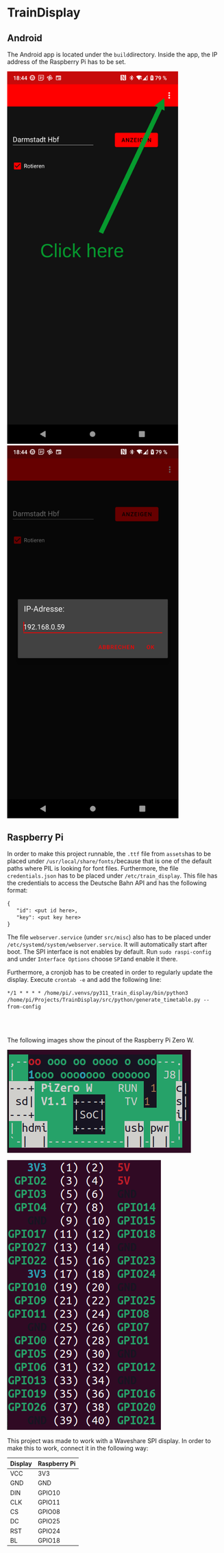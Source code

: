 # TrainDisplay

## Android
The Android app is located under the ```build```directory. Inside the app, the IP address of the Raspberry Pi has to be set. 

<p float="left">
  <img src="imgs/app_screenshot01.png" width="400" />
  <img src="imgs/app_screenshot02.png" width="400" /> 
</p>


## Raspberry Pi
In order to make this project runnable, the ```.ttf``` file from ```assets```has to be placed under ```/usr/local/share/fonts/```because that is one of the default paths where PIL is looking for font files. Furthermore, the file ```credentials.json``` has to be placed under ```/etc/train_display```. This file has the credentials to access the Deutsche Bahn API and has the following format:

```
{
   "id": <put id here>,
   "key": <put key here>
}
```
The file ```webserver.service``` (under ```src/misc```) also has to be placed under ```/etc/systemd/system/webserver.service```. It will automatically start after boot. 
The SPI interface is not enables by default. Run ```sudo raspi-config``` and under ```Interface Options``` choose ```SPI```and enable it there. 

Furthermore, a cronjob has to be created in order to regularly update the display. Execute ```crontab -e``` and add the following line:

```
*/1 * * * * /home/pi/.venvs/py311_train_display/bin/python3 /home/pi/Projects/TrainDisplay/src/python/generate_timetable.py --from-config
```
<br/><br/>

The following images show the pinout of the Raspberry Pi Zero W. 

![alt text](imgs/raspi_pinout02.png)

![alt text](imgs/raspi_pinout01.png)

This project was made to work with a Waveshare SPI display. In order to make this to work, connect it in the following way:

| Display    | Raspberry Pi |
| -------- | ------- |
| VCC      | 3V3     |
| GND      | GND     |
| DIN      | GPIO10  |
| CLK      | GPIO11  |
| CS       | GPIO08  |
| DC       | GPIO25  |
| RST      | GPIO24  |
| BL       | GPIO18  |

